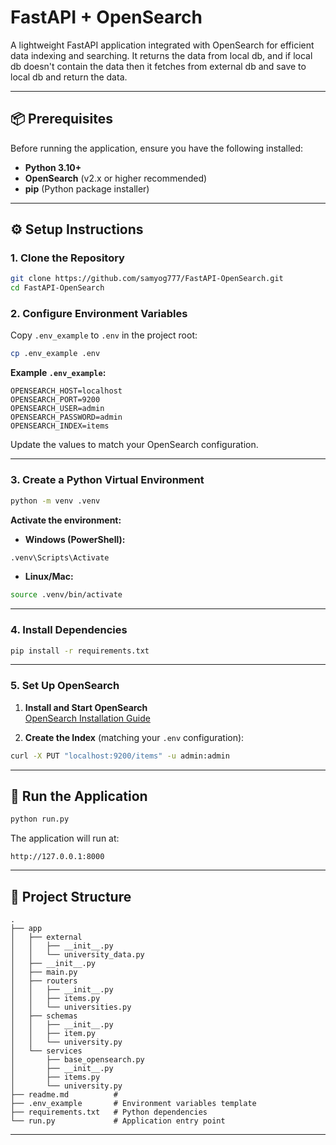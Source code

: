 # FastAPI + OpenSearch

A lightweight FastAPI application integrated with OpenSearch for efficient data indexing and searching.
It returns the data from local db, and if local db doesn't contain the data then it fetches from external db and save to local db and return the data.

---

## 📦 Prerequisites

Before running the application, ensure you have the following installed:

- **Python 3.10+**
- **OpenSearch** (v2.x or higher recommended)
- **pip** (Python package installer)

---

## ⚙️ Setup Instructions

### 1. Clone the Repository
```bash
git clone https://github.com/samyog777/FastAPI-OpenSearch.git
cd FastAPI-OpenSearch
```

### 2. Configure Environment Variables
Copy `.env_example` to `.env` in the project root:
```bash
cp .env_example .env
```

**Example `.env_example`:**
```env
OPENSEARCH_HOST=localhost
OPENSEARCH_PORT=9200
OPENSEARCH_USER=admin
OPENSEARCH_PASSWORD=admin
OPENSEARCH_INDEX=items
```

Update the values to match your OpenSearch configuration.

---

### 3. Create a Python Virtual Environment
```bash
python -m venv .venv
```

**Activate the environment:**
- **Windows (PowerShell):**
```bash
.venv\Scripts\Activate
```
- **Linux/Mac:**
```bash
source .venv/bin/activate
```

---

### 4. Install Dependencies
```bash
pip install -r requirements.txt
```

---

### 5. Set Up OpenSearch
1. **Install and Start OpenSearch**  
   [OpenSearch Installation Guide](https://opensearch.org/docs/latest/install-and-configure/)

2. **Create the Index** (matching your `.env` configuration):
```bash
curl -X PUT "localhost:9200/items" -u admin:admin
```

---

## 🚀 Run the Application
```bash
python run.py
```

The application will run at:
```
http://127.0.0.1:8000
```

---

## 📂 Project Structure
```
.
├── app
│   ├── external
│   │   ├── __init__.py
│   │   └── university_data.py
│   ├── __init__.py
│   ├── main.py
│   ├── routers
│   │   ├── __init__.py
│   │   ├── items.py
│   │   └── universities.py
│   ├── schemas
│   │   ├── __init__.py
│   │   ├── item.py
│   │   └── university.py
│   └── services
│       ├── base_opensearch.py
│       ├── __init__.py
│       ├── items.py
│       └── university.py
├── readme.md          # 
├── .env_example       # Environment variables template
├── requirements.txt   # Python dependencies
└── run.py             # Application entry point
```

---
